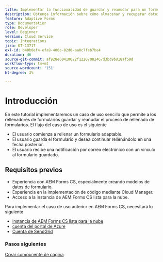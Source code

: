```yaml
---
title: Implementar la funcionalidad de guardar y reanudar para un formulario adaptable
description: Obtenga información sobre cómo almacenar y recuperar datos de formulario adaptables de la cuenta de almacenamiento de Azure.
feature: Adaptive Forms
type: Documentation
role: Developer
level: Beginner
version: Cloud Service
topic: Integrations
jira: KT-13717
exl-id: b40b0ef4-efa9-400e-82d8-aa0c7feb7be4
duration: 46
source-git-commit: af928e60410022f12207082467d3bd9b818af59d
workflow-type: tm+mt
source-wordcount: '151'
ht-degree: 3%

---
```


# Introducción

En este tutorial implementaremos un caso de uso sencillo que permite a los rellenadores de formularios guardar y reanudar el proceso de rellenado de formularios. El flujo del caso de uso es el siguiente

* El usuario comienza a rellenar un formulario adaptable.
* El usuario guarda el formulario y desea continuar rellenándolo en una fecha posterior.
* El usuario recibe una notificación por correo electrónico con un vínculo al formulario guardado.

## Requisitos previos

* Experiencia con AEM Forms CS, especialmente creando modelos de datos de formulario.
* Experiencia en la implementación de código mediante Cloud Manager.
* Acceso a la instancia de AEM Forms CS lista para la nube.

Para implementar el caso de uso anterior en AEM Forms CS, necesitará lo siguiente

* [Instancia de AEM Forms CS lista para la nube](https://experienceleague.adobe.com/docs/experience-manager-learn/cloud-service/forms/developing-for-cloud-service/intellij-and-aem-sync.html?lang=en#set-up-aem-author-instance)
* [cuenta del portal de Azure](https://portal.azure.com/)
* [Cuenta de SendGrid](https://sendgrid.com/)

### Pasos siguientes

[Crear componente de página](./page-component.md)
